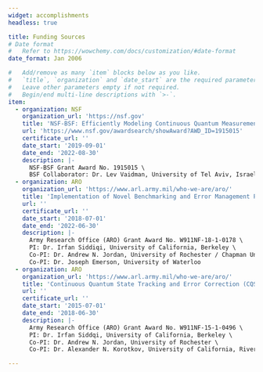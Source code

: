 ```yaml
---
widget: accomplishments
headless: true

title: Funding Sources
# Date format
#   Refer to https://wowchemy.com/docs/customization/#date-format
date_format: Jan 2006

#   Add/remove as many `item` blocks below as you like.
#   `title`, `organization` and `date_start` are the required parameters.
#   Leave other parameters empty if not required.
#   Begin/end multi-line descriptions with `>-`.
item:
  - organization: NSF
    organization_url: 'https://nsf.gov'
    title: 'NSF-BSF: Efficiently Modeling Continuous Quantum Measurements of High-Dimensional Multi-Qubit Systems'
    url: 'https://www.nsf.gov/awardsearch/showAward?AWD_ID=1915015'
    certificate_url: ''
    date_start: '2019-09-01'
    date_end: '2022-08-30'
    description: |-
      NSF-BSF Grant Award No. 1915015 \
      BSF Collaborator: Dr. Lev Vaidman, University of Tel Aviv, Israel
  - organization: ARO
    organization_url: 'https://www.arl.army.mil/who-we-are/aro/'
    title: 'Implementation of Novel Benchmarking and Error Management Protocols in Planar Transmon Processors'
    url: ''
    certificate_url: ''
    date_start: '2018-07-01'
    date_end: '2022-06-30'
    description: |-
      Army Research Office (ARO) Grant Award No. W911NF-18-1-0178 \
      PI: Dr. Irfan Siddiqi, University of California, Berkeley \
      Co-PI: Dr. Andrew N. Jordan, University of Rochester / Chapman University \
      Co-PI: Dr. Joseph Emerson, University of Waterloo
  - organization: ARO
    organization_url: 'https://www.arl.army.mil/who-we-are/aro/'
    title: 'Continuous Quantum State Tracking and Error Correction (CQSTEC)'
    url: ''
    certificate_url: ''
    date_start: '2015-07-01'
    date_end: '2018-06-30'
    description: |-
      Army Research Office (ARO) Grant Award No. W911NF-15-1-0496 \
      PI: Dr. Irfan Siddqi, University of California, Berkeley \
      Co-PI: Dr. Andrew N. Jordan, University of Rochester \
      Co-PI: Dr. Alexander N. Korotkov, University of California, Riverside

---
```


